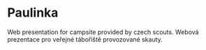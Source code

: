 # Paulinka
Web presentation for campsite provided by czech scouts.
Webová prezentace pro veřejné tábořiště provozované skauty.
